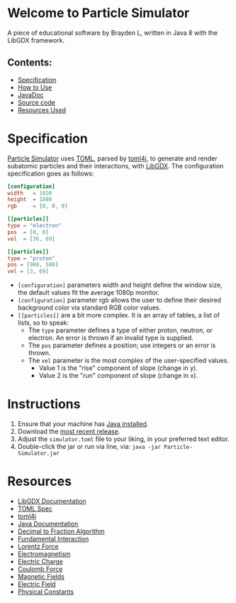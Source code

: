 # Welcome to Particle Simulator
A piece of educational software by Brayden L, written in Java 8 with the LibGDX framework.
## Contents:
- [Specification](#specification)
- [How to Use](#instructions)
- [JavaDoc](javadoc/index.html)
- [Source code](https://github.com/Brayden-L/Particle-Simulator)
- [Resources Used](#resources)

# Specification
[Particle Simulator](https://github.com/Brayden-L/Particle-Simulator) uses [TOML](https://toml.io/), 
parsed by [toml4j](https://github.com/mwanji/toml4j), to generate and render subatomic particles and their 
interactions, with [LibGDX](https://libgdx.com/). The configuration specification goes as follows:
```toml
[configuration]
width   = 1920
height  = 1080
rgb     = [0, 0, 0]

[[particles]]
type = "electron"
pos  = [0, 0]
vel  = [36, 69]

[[particles]]
type = "proton"
pos = [900, 500]
vel = [3, 69]
```
- `[configuration]` parameters width and height define the window size, the default values fit the average 1080p monitor.
- `[configuration]` parameter rgb allows the user to define their desired background color via standard RGB color values.
- `[[particles]]` are a bit more complex. It is an array of tables, a list of lists, so to speak:
  - The `type` parameter defines a type of either proton, neutron, or electron. An error is thrown if an invalid type 
is supplied.
  - The `pos` parameter defines a position; use integers or an error is thrown.
  - The `vel` parameter is the most complex of the user-specified values.
    - Value 1 is the "rise" component of slope (change in y).
    - Value 2 is the "run" component of slope (change in x).
    
# Instructions
1. Ensure that your machine has [Java installed](https://java.com/en/download/help/download_options.html).
2. Download the [most recent release](https://github.com/Brayden-L/Particle-Simulator/releases).
3. Adjust the `simulator.toml` file to your liking, in your preferred text editor.
4. Double-click the jar or run via line, via: `java -jar Particle-Simulator.jar`

# Resources
- [LibGDX Documentation](https://libgdx.com/wiki/)
- [TOML Spec](https://toml.io/en/)
- [toml4j](https://github.com/mwanji/toml4j)
- [Java Documentation](https://docs.oracle.com/en/java/)
- [Decimal to Fraction Algorithm](https://stackoverflow.com/questions/5124743/algorithm-for-simplifying-decimal-to-fractions)
- [Fundamental Interaction](https://en.wikipedia.org/wiki/Fundamental_interaction)
- [Lorentz Force](https://www.britannica.com/science/Lorentz-force)
- [Electromagnetism](https://www.britannica.com/science/electromagnetism)
- [Electric Charge](https://www.britannica.com/science/electric-charge)
- [Coulomb Force](https://www.britannica.com/science/Coulomb-force)
- [Magnetic Fields](https://www.britannica.com/science/magnetic-field)
- [Electric Field](https://www.britannica.com/science/electric-field)
- [Physical Constants](https://www.britannica.com/science/physical-constant)

